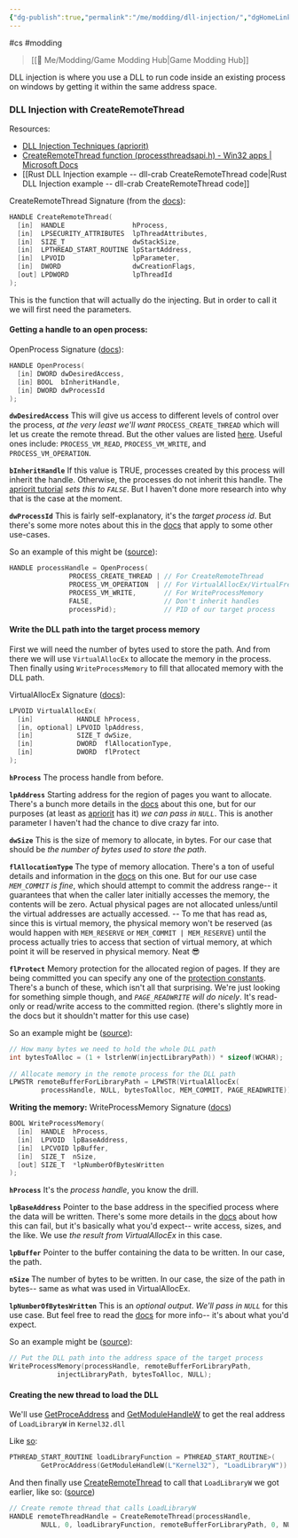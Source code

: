 ```yaml
---
{"dg-publish":true,"permalink":"/me/modding/dll-injection/","dgHomeLink":true,"dgPassFrontmatter":false}
---
```


#cs #modding 
> [[🌟 Me/Modding/Game Modding Hub|Game Modding Hub]]

DLL injection is where you use a DLL to run code inside an existing process on windows by getting it within the same address space.

### DLL Injection with CreateRemoteThread
Resources:
* [DLL Injection Techniques (apriorit)](https://www.apriorit.com/dev-blog/679-windows-dll-injection-for-api-hooks)
* [CreateRemoteThread function (processthreadsapi.h) - Win32 apps | Microsoft Docs](https://docs.microsoft.com/en-us/windows/win32/api/processthreadsapi/nf-processthreadsapi-createremotethread)
* [[Rust DLL Injection example -- dll-crab CreateRemoteThread code|Rust DLL Injection example -- dll-crab CreateRemoteThread code]]

CreateRemoteThread Signature (from the [docs](https://docs.microsoft.com/en-us/windows/win32/api/processthreadsapi/nf-processthreadsapi-createremotethread)):
```cpp
HANDLE CreateRemoteThread(
  [in]  HANDLE                 hProcess,
  [in]  LPSECURITY_ATTRIBUTES  lpThreadAttributes,
  [in]  SIZE_T                 dwStackSize,
  [in]  LPTHREAD_START_ROUTINE lpStartAddress,
  [in]  LPVOID                 lpParameter,
  [in]  DWORD                  dwCreationFlags,
  [out] LPDWORD                lpThreadId
);
```
This is the function that will actually do the injecting. But in order to call it we will first need the parameters.

#### Getting a handle to an open process:
OpenProcess Signature ([docs](https://docs.microsoft.com/en-us/windows/win32/api/processthreadsapi/nf-processthreadsapi-openprocess)):
```cpp
HANDLE OpenProcess(
  [in] DWORD dwDesiredAccess,
  [in] BOOL  bInheritHandle,
  [in] DWORD dwProcessId
);
```
**`dwDesiredAccess`**
This will give us access to different levels of control over the process, *at the very least we'll want* `PROCESS_CREATE_THREAD` which will let us create the remote thread. But the other values are listed [here](https://docs.microsoft.com/en-us/windows/win32/procthread/process-security-and-access-rights). Useful ones include: `PROCESS_VM_READ`, `PROCESS_VM_WRITE`, and `PROCESS_VM_OPERATION`.

**`bInheritHandle`**
If this value is TRUE, processes created by this process will inherit the handle. Otherwise, the processes do not inherit this handle. The [apriorit tutorial](https://www.apriorit.com/dev-blog/679-windows-dll-injection-for-api-hooks) *sets this to `FALSE`*. But I haven't done more research into why that is the case at the moment.

**`dwProcessId`**
This is fairly self-explanatory, it's the *target process id*. But there's some more notes about this in the [docs](https://docs.microsoft.com/en-us/windows/win32/api/processthreadsapi/nf-processthreadsapi-openprocess) that apply to some other use-cases.

So an example of this might be ([source](https://www.apriorit.com/dev-blog/679-windows-dll-injection-for-api-hooks)):
```cpp
HANDLE processHandle = OpenProcess(
               PROCESS_CREATE_THREAD | // For CreateRemoteThread
               PROCESS_VM_OPERATION  | // For VirtualAllocEx/VirtualFreeEx
               PROCESS_VM_WRITE,       // For WriteProcessMemory
               FALSE,                  // Don't inherit handles
               processPid);            // PID of our target process
```

#### Write the DLL path into the target process memory
First we will need the number of bytes used to store the path. And from there we will use `VirtualAllocEx` to allocate the memory in the process. Then finally using `WriteProcessMemory` to fill that allocated memory with the DLL path.

VirtualAllocEx Signature ([docs](https://docs.microsoft.com/en-us/windows/win32/api/memoryapi/nf-memoryapi-virtualallocex)):
```cpp
LPVOID VirtualAllocEx(
  [in]           HANDLE hProcess,
  [in, optional] LPVOID lpAddress,
  [in]           SIZE_T dwSize,
  [in]           DWORD  flAllocationType,
  [in]           DWORD  flProtect
);
```
**`hProcess`**
The process handle from before.

**`lpAddress`** 
Starting address for the region of pages you want to allocate. There's a bunch more details in the [docs](https://docs.microsoft.com/en-us/windows/win32/api/memoryapi/nf-memoryapi-virtualallocex) about this one, but for our purposes (at least as [apriorit](https://www.apriorit.com/dev-blog/679-windows-dll-injection-for-api-hooks) has it) *we can pass in `NULL`*. This is another parameter I haven't had the chance to dive crazy far into.

**`dwSize`**
This is the size of memory to allocate, in bytes. For our case that should be *the number of bytes used to store the path*.

**`flAllocationType`**
The type of memory allocation.
There's a ton of useful details and information in the [docs](https://docs.microsoft.com/en-us/windows/win32/api/memoryapi/nf-memoryapi-virtualallocex) on this one. But for our use case *`MEM_COMMIT` is fine*, which should attempt to commit the address range-- it guarantees that when the caller later initially accesses the memory, the contents will be zero. Actual physical pages are not allocated unless/until the virtual addresses are actually accessed.
-- To me that has read as, since this is virtual memory, the physical memory won't be reserved (as would happen with `MEM_RESERVE` or `MEM_COMMIT | MEM_RESERVE`) until the process actually tries to access that section of virtual memory, at which point it will be reserved in physical memory. Neat 😎

**`flProtect`**
Memory protection for the allocated region of pages. If they are being committed you can specify any one of the [protection constants](https://docs.microsoft.com/en-us/windows/win32/Memory/memory-protection-constants).
There's a bunch of these, which isn't all that surprising. We're just looking for something simple though, and *`PAGE_READWRITE` will do nicely*. It's read-only or read/write access to the committed region. (there's slightly more in the docs but it shouldn't matter for this use case)

So an example might be ([source](https://www.apriorit.com/dev-blog/679-windows-dll-injection-for-api-hooks)):
```cpp
// How many bytes we need to hold the whole DLL path
int bytesToAlloc = (1 + lstrlenW(injectLibraryPath)) * sizeof(WCHAR);
  
// Allocate memory in the remote process for the DLL path
LPWSTR remoteBufferForLibraryPath = LPWSTR(VirtualAllocEx(
        processHandle, NULL, bytesToAlloc, MEM_COMMIT, PAGE_READWRITE));
```

**Writing the memory:**
WriteProcessMemory Signature ([docs](https://docs.microsoft.com/en-us/windows/win32/api/memoryapi/nf-memoryapi-writeprocessmemory))
```cpp
BOOL WriteProcessMemory(
  [in]  HANDLE  hProcess,
  [in]  LPVOID  lpBaseAddress,
  [in]  LPCVOID lpBuffer,
  [in]  SIZE_T  nSize,
  [out] SIZE_T  *lpNumberOfBytesWritten
);
```
**`hProcess`**
It's the *process handle*, you know the drill.

**`lpBaseAddress`**
Pointer to the base address in the specified process where the data will be written. There's some more details in the [docs](https://docs.microsoft.com/en-us/windows/win32/api/memoryapi/nf-memoryapi-writeprocessmemory) about how this can fail, but it's basically what you'd expect-- write access, sizes, and the like. We use *the result from VirtualAllocEx* in this case.

**`lpBuffer`**
Pointer to the buffer containing the data to be written. In our case, the path.

**`nSize`**
The number of bytes to be written. In our case, the size of the path in bytes-- same as what was used in VirtualAllocEx.

**`lpNumberOfBytesWritten`**
This is an *optional output*. *We'll pass in `NULL`* for this use case. But feel free to read the [docs](https://docs.microsoft.com/en-us/windows/win32/api/memoryapi/nf-memoryapi-writeprocessmemory) for more info-- it's about what you'd expect.

So an example might be ([source](https://www.apriorit.com/dev-blog/679-windows-dll-injection-for-api-hooks)):
```cpp
// Put the DLL path into the address space of the target process
WriteProcessMemory(processHandle, remoteBufferForLibraryPath,
            injectLibraryPath, bytesToAlloc, NULL);
```

#### Creating the new thread to load the DLL
We'll use [GetProceAddress](https://docs.microsoft.com/en-us/windows/win32/api/libloaderapi/nf-libloaderapi-getprocaddress) and [GetModuleHandleW](https://docs.microsoft.com/en-us/windows/win32/api/libloaderapi/nf-libloaderapi-getmodulehandlew) to get the real address of `LoadLibraryW` in `Kernel32.dll`

Like [so](https://www.apriorit.com/dev-blog/679-windows-dll-injection-for-api-hooks):
```cpp
PTHREAD_START_ROUTINE loadLibraryFunction = PTHREAD_START_ROUTINE>(
        GetProcAddress(GetModuleHandleW(L"Kernel32"), "LoadLibraryW"))
```

And then finally use [CreateRemoteThread](https://docs.microsoft.com/en-us/windows/win32/api/processthreadsapi/nf-processthreadsapi-createremotethread) to call that `LoadLibraryW` we got earlier, like so: ([source](https://www.apriorit.com/dev-blog/679-windows-dll-injection-for-api-hooks))
```cpp
// Create remote thread that calls LoadLibraryW
HANDLE remoteThreadHandle = CreateRemoteThread(processHandle,
        NULL, 0, loadLibraryFunction, remoteBufferForLibraryPath, 0, NULL);
```